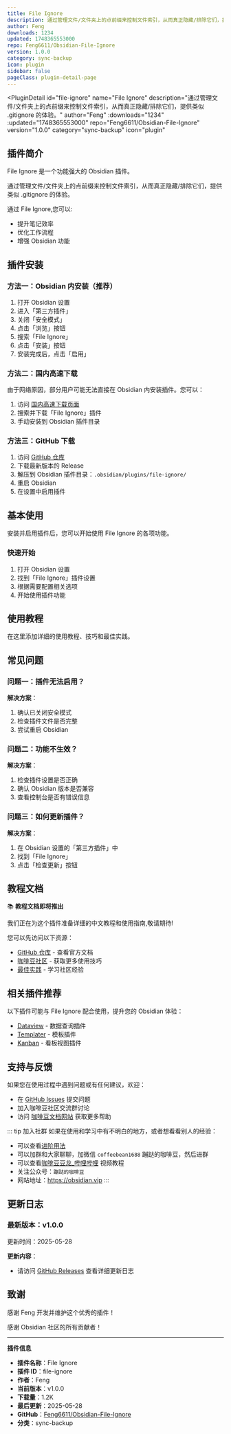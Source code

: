 ```yaml
---
title: File Ignore
description: 通过管理文件/文件夹上的点前缀来控制文件索引，从而真正隐藏/排除它们，提供类似 .gitignore 的体验。
author: Feng
downloads: 1234
updated: 1748365553000
repo: Feng6611/Obsidian-File-Ignore
version: 1.0.0
category: sync-backup
icon: plugin
sidebar: false
pageClass: plugin-detail-page
---
```


<PluginDetail
  id="file-ignore"
  name="File Ignore"
  description="通过管理文件/文件夹上的点前缀来控制文件索引，从而真正隐藏/排除它们，提供类似 .gitignore 的体验。"
  author="Feng"
  :downloads="1234"
  :updated="1748365553000"
  repo="Feng6611/Obsidian-File-Ignore"
  version="1.0.0"
  category="sync-backup"
  icon="plugin"
>

<!-- AUTO_GENERATED_START -->
## 插件简介

File Ignore 是一个功能强大的 Obsidian 插件。

通过管理文件/文件夹上的点前缀来控制文件索引，从而真正隐藏/排除它们，提供类似 .gitignore 的体验。

通过 File Ignore,您可以:

- 提升笔记效率
- 优化工作流程
- 增强 Obsidian 功能

<!-- AUTO_GENERATED_END -->

<!-- AUTO_GENERATED_START -->
## 插件安装

### 方法一：Obsidian 内安装（推荐）

1. 打开 Obsidian 设置
2. 进入「第三方插件」
3. 关闭「安全模式」
4. 点击「浏览」按钮
5. 搜索「File Ignore」
6. 点击「安装」按钮
7. 安装完成后，点击「启用」

### 方法二：国内高速下载

由于网络原因，部分用户可能无法直接在 Obsidian 内安装插件。您可以：

1. 访问 [国内高速下载页面](/zh/documentation/obsidian-plugins-download.html)
2. 搜索并下载「File Ignore」插件
3. 手动安装到 Obsidian 插件目录

### 方法三：GitHub 下载

1. 访问 [GitHub 仓库](https://github.com/Feng6611/Obsidian-File-Ignore)
2. 下载最新版本的 Release
3. 解压到 Obsidian 插件目录：`.obsidian/plugins/file-ignore/`
4. 重启 Obsidian
5. 在设置中启用插件

## 基本使用

安装并启用插件后，您可以开始使用 File Ignore 的各项功能。

### 快速开始

1. 打开 Obsidian 设置
2. 找到「File Ignore」插件设置
3. 根据需要配置相关选项
4. 开始使用插件功能

<!-- AUTO_GENERATED_END -->

<!-- CUSTOM_CONTENT_START:tutorial -->
## 使用教程

在这里添加详细的使用教程、技巧和最佳实践。

<!-- CUSTOM_CONTENT_END:tutorial -->

<!-- SHARED_CONTENT_START -->
## 常见问题

### 问题一：插件无法启用？

**解决方案**：
1. 确认已关闭安全模式
2. 检查插件文件是否完整
3. 尝试重启 Obsidian

### 问题二：功能不生效？

**解决方案**：
1. 检查插件设置是否正确
2. 确认 Obsidian 版本是否兼容
3. 查看控制台是否有错误信息

### 问题三：如何更新插件？

**解决方案**：
1. 在 Obsidian 设置的「第三方插件」中
2. 找到「File Ignore」
3. 点击「检查更新」按钮

## 教程文档

📚 **教程文档即将推出**

我们正在为这个插件准备详细的中文教程和使用指南,敬请期待!

您可以先访问以下资源：
- [GitHub 仓库](https://github.com/Feng6611/Obsidian-File-Ignore) - 查看官方文档
- [咖啡豆社区](/zh/bases/) - 获取更多使用技巧
- [最佳实践](/zh/best-practices/) - 学习社区经验

## 相关插件推荐

以下插件可能与 File Ignore 配合使用，提升您的 Obsidian 体验：

- [Dataview](/zh/plugins/dataview.html) - 数据查询插件
- [Templater](/zh/plugins/templater-obsidian.html) - 模板插件
- [Kanban](/zh/plugins/obsidian-kanban.html) - 看板视图插件

## 支持与反馈

如果您在使用过程中遇到问题或有任何建议，欢迎：

- 在 [GitHub Issues](https://github.com/Feng6611/Obsidian-File-Ignore/issues) 提交问题
- 加入咖啡豆社区交流群讨论
- 访问 [咖啡豆文档网站](https://obsidian.vip) 获取更多帮助

::: tip 加入社群
如果在使用和学习中有不明白的地方，或者想看看别人的经验：
- 可以查看[进阶用法](/zh/advanced)
- 可以加群和大家聊聊，加微信 `coffeebean1688` 蹦跶的咖啡豆，然后进群
- 可以查看[咖啡豆豆龙_哔哩哔哩](https://space.bilibili.com/618777356) 视频教程
- 关注公众号：`蹦跶的咖啡豆`
- 网站地址：https://obsidian.vip
:::
<!-- SHARED_CONTENT_END -->

<!-- AUTO_GENERATED_START -->
## 更新日志

### 最新版本：v1.0.0

更新时间：2025-05-28

**更新内容**：
- 请访问 [GitHub Releases](https://github.com/Feng6611/Obsidian-File-Ignore/releases) 查看详细更新日志

## 致谢

感谢 Feng 开发并维护这个优秀的插件！

感谢 Obsidian 社区的所有贡献者！

---

**插件信息**
- **插件名称**：File Ignore
- **插件 ID**：file-ignore
- **作者**：Feng
- **当前版本**：v1.0.0
- **下载量**：1.2K
- **最后更新**：2025-05-28
- **GitHub**：[Feng6611/Obsidian-File-Ignore](https://github.com/Feng6611/Obsidian-File-Ignore)
- **分类**：sync-backup
<!-- AUTO_GENERATED_END -->

</PluginDetail>

